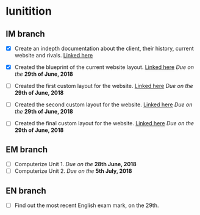 # lunitition

## IM branch

- [X] Create an indepth documentation about the client, their history, current website and rivals. [Linked here](https://github.com/sweetfirekitsune/lunitition/blob/master/IM/Client%20%26%20Rival%20Research.odt)
- [X] Created the blueprint of the current website layout. [Linked here](https://github.com/sweetfirekitsune/lunitition/blob/master/IM/00_img.png) _Due on the_ **29th of June, 2018**
- [ ] Created the first custom layout for the website. [Linked here](https://github.com/sweetfirekitsune/lunitition/blob/master/IM/01_img.png) _Due on the_ **29th of June, 2018**
- [ ] Created the second custom layout for the website. [Linked here](https://github.com/sweetfirekitsune/lunitition/blob/master/IM/02_img.png) _Due on the_ **29th of June, 2018**
- [ ] Created the final custom layout for the website. [Linked here](https://github.com/sweetfirekitsune/lunitition/blob/master/IM/03_img.png) _Due on the_ **29th of June, 2018**


## EM branch
- [ ] Computerize Unit 1. _Due on the_ **28th June, 2018**
- [ ] Computerize Unit 2. _Due on the_  **5th July, 2018**

## EN branch
- [ ] Find out the most recent English exam mark, on the 29th.
